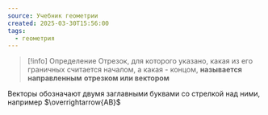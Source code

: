 ```yaml
---
source: Учебник геометрии
created: 2025-03-30T15:56:00
tags:
  - геометрия
---
```

> [!info] Определение
> Отрезок, для которого указано, какая из его граничных считается началом, а какая - концом, **называется направленным** **отрезком или вектором**

Векторы обозначают двумя заглавными буквами со стрелкой над ними, например $\overrightarrow{AB}$ 